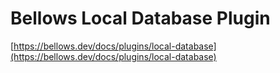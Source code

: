 # Bellows Local Database Plugin

[https://bellows.dev/docs/plugins/local-database](https://bellows.dev/docs/plugins/local-database)
